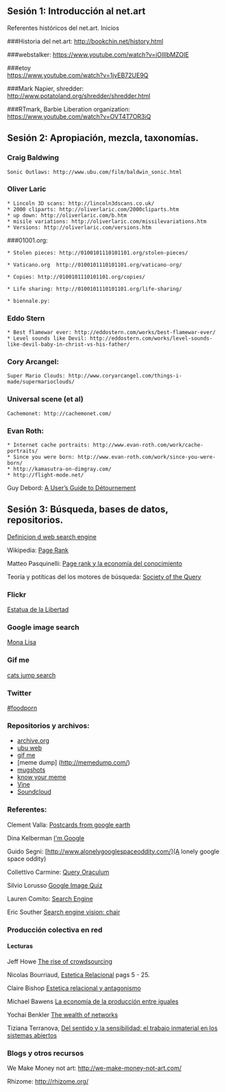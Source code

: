 ## Sesión 1: Introducción al net.art

Referentes históricos del net.art.  Inicios

###Historia del net.art: 
    http://bookchin.net/history.html

###webstalker: 
    https://www.youtube.com/watch?v=iOIIlbMZOIE

###etoy  
    https://www.youtube.com/watch?v=1jvEB72UE9Q

###Mark Napier, shredder: 
    http://www.potatoland.org/shredder/shredder.html

###RTmark, Barbie Liberation organization: 
    https://www.youtube.com/watch?v=OVT4T7OR3iQ




## Sesión 2: Apropiación, mezcla, taxonomías.


### Craig Baldwing
    Sonic Outlaws: http://www.ubu.com/film/baldwin_sonic.html

### Oliver Laric
    
    * Lincoln 3D scans: http://lincoln3dscans.co.uk/
    * 2000 cliparts: http://oliverlaric.com/2000cliparts.htm
    * up down: http://oliverlaric.com/b.htm
    * misile variations: http://oliverlaric.com/missilevariations.htm
    * Versions: http://oliverlaric.com/versions.htm

###01001.org: 

    * Stolen pieces: http://0100101110101101.org/stolen-pieces/

    * Vaticano.org  http://0100101110101101.org/vaticano-org/

    * Copies: http://0100101110101101.org/copies/

    * Life sharing: http://0100101110101101.org/life-sharing/

    * biennale.py: 


### Eddo Stern
    * Best flamewar ever: http://eddostern.com/works/best-flamewar-ever/
    * Level sounds like Devil: http://eddostern.com/works/level-sounds-like-devil-baby-in-christ-vs-his-father/

### Cory Arcangel:
    Super Mario Clouds: http://www.coryarcangel.com/things-i-made/supermarioclouds/

### Universal scene (et al)
    Cachemonet: http://cachemonet.com/


### Evan Roth:

    * Internet cache portraits: http://www.evan-roth.com/work/cache-portraits/
    * Since you were born: http://www.evan-roth.com/work/since-you-were-born/
    * http://kamasutra-on-dimgray.com/
    * http://flight-mode.net/


Guy Debord: [A User’s Guide to Détournement](http://www.bopsecrets.org/SI/detourn.htm)

## Sesión 3: Búsqueda, bases de datos, repositorios.


[Definicion d web search engine](https://en.wikipedia.org/wiki/Web_search_engine)

Wikipedia: [Page Rank](https://en.wikipedia.org/wiki/PageRank)

Matteo Pasquinelli: [Page rank y la economía del conocimiento](https://www.academia.edu/1992027/Googles_PageRank_algorithm_a_diagram_of_cognitive_capitalism_and_the_rentier_of_the_common_intellect)

Teoría y potíticas del los motores de búsqueda: [Society of the Query](http://networkcultures.org/blog/publication/society-of-the-query-reader-reflections-on-web-search/)

### Flickr

[Estatua de la Libertad](https://www.flickr.com/search/?sort=relevance&license=1%2C2%2C3%2C4%2C5%2C6&text=statue%20of%20liberty)

### Google image search

[Mona Lisa](https://www.google.com/search?num=20&safe=off&sa=G&tbs=simg:CAESjQIaigILEKjU2AQaCAgACAIIPQhDDAsQsIynCBqcAQo6CAISFMkPpxL0EbsPpRGaEoIP-RH8EZwSGiCssp5UrnaN4cjbzrjhmHow0eXGliXbIWdnw60t3XYZUApeCAMSKLIOkg7qD8QPoBmXGfYY9hncGfQYvTq8Ors6_1S3ZLP8t_1C2_1Oo8uuToaMIJGR2hyq3afUZA_15oTY7aALtDW0eS_1a10kBG2KxXV-v2oZS9TiDpyzrxvNhrnRW2QwLEI6u_1ggaCgoICAESBML2J0YMCxCd7cEJGjcKCgoIcGFpbnRpbmcKCAoGcGVyc29uCgwKCnBob3RvZ3JhcGgKCgoIcG9ydHJhaXQKBQoDYXJ0DA&q=mona+lisa+de+leonardo+da+vinci+hd&tbm=isch&ei=zBTjVN3aFYHQgwSnhoKYDw&ved=0CC8Qsw4&biw=1225&bih=657)


### Gif me
    
[cats jump search](https://gifme.io/search/q?query=cats+jump)

### Twitter

[#foodporn](https://twitter.com/search?q=%23Foodporrn&src=tyah&mode=photos)


### Repositorios y archivos:

* [archive.org](https://archive.org/)
* [ubu web](http://www.ubuweb.com/)
* [gif me](https://gifme.io)
* [meme dump] (http://memedump.com/)
* [mugshots](http://mugshots.com/)
* [know your meme](http://knowyourmeme.com/)
* [Vine](https://vine.co/)
* [Soundcloud](https://soundcloud.com/)


### Referentes:

Clement Valla: [Postcards from google earth](http://clementvalla.com/work/postcards-from-google-earth/)

Dina Kelberman [I'm Google](http://dinakelberman.tumblr.com/)

Guido Segni: [http://www.alonelygooglespaceoddity.com/](A lonely google space oddity)

Collettivo Carmine: [Query Oraculum](http://www.copons.it/carmine/project/oraculum/)

Silvio Lorusso [Google Image Quiz](http://google-image-quiz.net/)

Lauren Comito: [Search Engine](http://www.laurencomito.com/category/projects/search-engine/)

Eric Souther [Search engine vision: chair](http://unseensignals.com/search-engine-vision-chair.html)


### Producción colectiva en red

#### Lecturas

Jeff Howe [The rise of crowdsourcing](http://archive.wired.com/wired/archive/14.06/crowds.html)

Nicolas Bourriaud, [Estetica Relacional](http://es.scribd.com/doc/20953306/Estetica-relacional-Nicolas-Bourriaud) pags 5 - 25.

Claire Bishop [Estetica relacional y antagonismo](http://salonkritik.net/10-11/2010/08/antagonismo_y_estetica_relacio.php)

Michael Bawens [La economía de la producción entre iguales](http://p2pfoundation.net/La_econom%C3%ADa_pol%C3%ADtica_de_la_Producci%C3%B3n_entre_iguales)

Yochai Benkler [The wealth of networks](http://www.benkler.org/Benkler_Wealth_Of_Networks.pdf)

Tiziana Terranova,  [Del sentido y la sensibilidad: el trabajo inmaterial en los sistemas abiertos](https://privadotextos.wordpress.com/2012/12/03/del-sentido-y-la-sensibilidad-el-trabajo-inmaterial-en-los-sistemas-abiertos/)

### Blogs y otros recursos

We Make Money not art: http://we-make-money-not-art.com/

Rhizome: http://rhizome.org/


